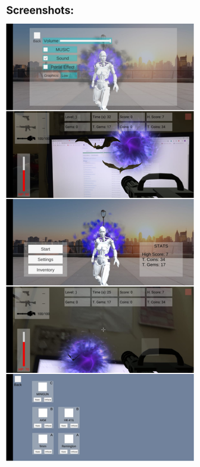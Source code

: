 # Screenshots:

<img src="04c3fd5c-d15b-4fae-9eff-b482d584959b.jpg"> 
<img src="BUILD/Screenshots/3ba7fe28-619c-49e7-b119-f2fc2e2cc508.jpg"> 
<img src="BUILD/Screenshots/4f24c565-cc81-47bb-8ac2-4b146c047b8a.jpg"> 
<img src="BUILD/Screenshots/5a4129cc-39a2-4044-a9ab-205fa6209973.jpg"> 
<img src="BUILD/Screenshots/9f5cf7e8-a303-4a43-8342-b2cb3799751c.jpg">
